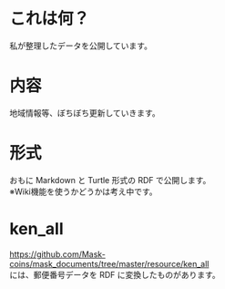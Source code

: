 # これは何？
私が整理したデータを公開しています。

# 内容
地域情報等、ぼちぼち更新していきます。

# 形式
おもに Markdown と Turtle 形式の RDF で公開します。  
※Wiki機能を使うかどうかは考え中です。

# ken_all
https://github.com/Mask-coins/mask_documents/tree/master/resource/ken_all  
には、郵便番号データを RDF に変換したものがあります。


